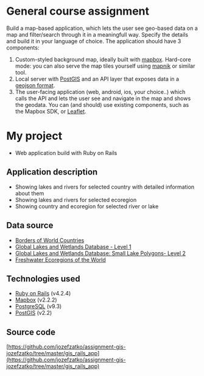 # General course assignment

Build a map-based application, which lets the user see geo-based data on a map and filter/search through it in a meaningfull way. Specify the details and build it in your language of choice. The application should have 3 components:

1. Custom-styled background map, ideally built with [mapbox](http://mapbox.com). Hard-core mode: you can also serve the map tiles yourself using [mapnik](http://mapnik.org/) or similar tool.
2. Local server with [PostGIS](http://postgis.net/) and an API layer that exposes data in a [geojson format](http://geojson.org/).
3. The user-facing application (web, android, ios, your choice..) which calls the API and lets the user see and navigate in the map and shows the geodata. You can (and should) use existing components, such as the Mapbox SDK, or [Leaflet](http://leafletjs.com/).


# My project
- Web application build with Ruby on Rails

## Application description
- Showing lakes and rivers for selected country with detailed information about them
- Showing lakes and rivers for selected ecoregion
- Showing country and ecoregion for selected river or lake

## Data source
- [Borders of World Countries](https://github.com/johan/world.geo.json/tree/master/countries)
- [Global Lakes and Wetlands Database - Level 1](https://www.worldwildlife.org/publications/global-lakes-and-wetlands-database-large-lake-polygons-level-1)
- [Global Lakes and Wetlands Database: Small Lake Polygons- Level 2](http://www.worldwildlife.org/publications/global-lakes-and-wetlands-database-small-lake-polygons-level-2)
- [Freshwater Ecoregions of the World](http://www.feow.org/)

## Technologies used
- [Ruby on Rails](http://rubyonrails.org/) (v4.2.4)
- [Mapbox](http://mapbox.com) (v2.2.2)
- [PostgreSQL](http://www.postgresql.org/) (v9.3)
- [PostGIS](http://postgis.net/) (v2.2)

## Source code
[https://github.com/jozefzatko/assignment-gis-jozefzatko/tree/master/gis_rails_app](https://github.com/jozefzatko/assignment-gis-jozefzatko/tree/master/gis_rails_app)
